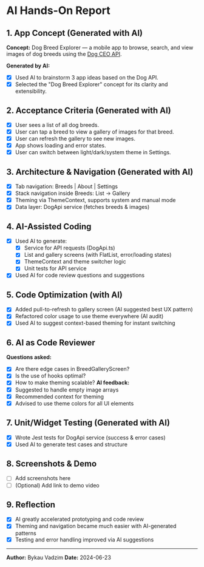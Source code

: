 # AI Hands-On Report

## 1. App Concept (Generated with AI)

**Concept:**
Dog Breed Explorer — a mobile app to browse, search, and view images of dog breeds using the [Dog CEO API](https://dog.ceo/dog-api/).

**Generated by AI:**

- [x] Used AI to brainstorm 3 app ideas based on the Dog API.
- [x] Selected the "Dog Breed Explorer" concept for its clarity and extensibility.

## 2. Acceptance Criteria (Generated with AI)

- [x] User sees a list of all dog breeds.
- [x] User can tap a breed to view a gallery of images for that breed.
- [x] User can refresh the gallery to see new images.
- [x] App shows loading and error states.
- [x] User can switch between light/dark/system theme in Settings.

## 3. Architecture & Navigation (Generated with AI)

- [x] Tab navigation: Breeds | About | Settings
- [x] Stack navigation inside Breeds: List → Gallery
- [x] Theming via ThemeContext, supports system and manual mode
- [x] Data layer: DogApi service (fetches breeds & images)

## 4. AI-Assisted Coding

- [x] Used AI to generate:
  - [x] Service for API requests (DogApi.ts)
  - [x] List and gallery screens (with FlatList, error/loading states)
  - [x] ThemeContext and theme switcher logic
  - [x] Unit tests for API service
- [x] Used AI for code review questions and suggestions

## 5. Code Optimization (with AI)

- [x] Added pull-to-refresh to gallery screen (AI suggested best UX pattern)
- [x] Refactored color usage to use theme everywhere (AI audit)
- [x] Used AI to suggest context-based theming for instant switching

## 6. AI as Code Reviewer

**Questions asked:**

- [x] Are there edge cases in BreedGalleryScreen?
- [x] Is the use of hooks optimal?
- [x] How to make theming scalable?
      **AI feedback:**
- [x] Suggested to handle empty image arrays
- [x] Recommended context for theming
- [x] Advised to use theme colors for all UI elements

## 7. Unit/Widget Testing (Generated with AI)

- [x] Wrote Jest tests for DogApi service (success & error cases)
- [x] Used AI to generate test cases and structure

## 8. Screenshots & Demo

- [ ] Add screenshots here
- [ ] (Optional) Add link to demo video

## 9. Reflection

- [x] AI greatly accelerated prototyping and code review
- [x] Theming and navigation became much easier with AI-generated patterns
- [x] Testing and error handling improved via AI suggestions

---

**Author:** Bykau Vadzim
**Date:** 2024-06-23
